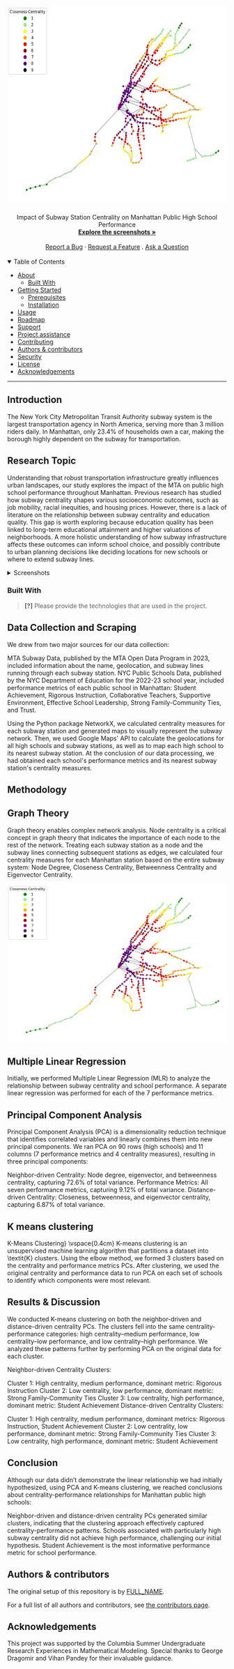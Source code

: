 <h1 align="center">
  <a href="https://github.com/sandrazelen/Impact-of-Subway-Station-Centrality-on-Manhattan-Public-High-School-Performance/images/closeness_map.jpg">
    <img src="/images/closeness_map.jpg" alt="Closeness Centrality Map" width="900" height="450">
  </a>
</h1>

<div align="center">
  Impact of Subway Station Centrality on Manhattan Public High School Performance
  <br />
  <a href="#about"><strong>Explore the screenshots »</strong></a>
  <br />
  <br />
  <a href="https://github.com/GITHUB_USERNAME/REPO_SLUG/issues/new?assignees=&labels=bug&template=01_BUG_REPORT.md&title=bug%3A+">Report a Bug</a>
  ·
  <a href="https://github.com/GITHUB_USERNAME/REPO_SLUG/issues/new?assignees=&labels=enhancement&template=02_FEATURE_REQUEST.md&title=feat%3A+">Request a Feature</a>
  .
  <a href="https://github.com/GITHUB_USERNAME/REPO_SLUG/issues/new?assignees=&labels=question&template=04_SUPPORT_QUESTION.md&title=support%3A+">Ask a Question</a>
</div>

<div align="center">
<br />

</div>

<details open="open">
<summary>Table of Contents</summary>

- [About](#about)
  - [Built With](#built-with)
- [Getting Started](#getting-started)
  - [Prerequisites](#prerequisites)
  - [Installation](#installation)
- [Usage](#usage)
- [Roadmap](#roadmap)
- [Support](#support)
- [Project assistance](#project-assistance)
- [Contributing](#contributing)
- [Authors & contributors](#authors--contributors)
- [Security](#security)
- [License](#license)
- [Acknowledgements](#acknowledgements)

</details>

---

## Introduction

The New York City Metropolitan Transit Authority subway system is the largest transportation agency in North America, serving more than 3 million riders daily. In Manhattan, only 23.4\% of households own a car, making the borough highly dependent on the subway for transportation.

## Research Topic

Understanding that robust transportation infrastructure greatly influences urban landscapes, our study explores the impact of the MTA on public high school performance throughout Manhattan. Previous research has studied how subway centrality shapes various socioeconomic outcomes, such as job mobility, racial inequities, and housing prices. However, there is a lack of literature on the relationship between subway centrality and education quality. This gap is worth exploring because education quality has been linked to long-term educational attainment and higher valuations of neighborhoods. A more holistic understanding of how subway infrastructure affects these outcomes can inform school choice, and possibly contribute to urban planning decisions like deciding locations for new schools or where to extend subway lines. 

<details>
<summary>Screenshots</summary>
<br>

> **[?]**
> Please provide your screenshots here.

|                               Home Page                               |                               Login Page                               |
| :-------------------------------------------------------------------: | :--------------------------------------------------------------------: |
| <img src="docs/images/screenshot.png" title="Home Page" width="100%"> | <img src="docs/images/screenshot.png" title="Login Page" width="100%"> |

</details>

### Built With

> **[?]**
> Please provide the technologies that are used in the project.

## Data Collection and Scraping
We drew from two major sources for our data collection:

MTA Subway Data, published by the MTA Open Data Program in 2023, included information about the name, geolocation, and subway lines running through each subway station.
NYC Public Schools Data, published by the NYC Department of Education for the 2022-23 school year, included performance metrics of each public school in Manhattan: Student Achievement, Rigorous Instruction, Collaborative Teachers, Supportive Environment, Effective School Leadership, Strong Family-Community Ties, and Trust.

Using the Python package NetworkX, we calculated centrality measures for each subway station and generated maps to visually represent the subway network. Then, we used Google Maps' API to calculate the geolocations for all high schools and subway stations, as well as to map each high school to its nearest subway station. At the conclusion of our data processing, we had obtained each school's performance metrics and its nearest subway station's centrality measures.

## Methodology

## Graph Theory

Graph theory enables complex network analysis. Node centrality is a critical concept in graph theory that indicates the importance of each node to the rest of the network. Treating each subway station as a node and the subway lines connecting subsequent stations as edges, we calculated four centrality measures for each Manhattan station based on the entire subway system: Node Degree, Closeness Centrality, Betweenness Centrality and Eigenvector Centrality.

![Closeness Centrality Map](images/closeness_map.jpg)
## Multiple Linear Regression
Initially, we performed Multiple Linear Regression (MLR) to analyze the relationship between subway centrality and school performance. A separate linear regression was performed for each of the 7 performance metrics.

## Principal Component Analysis 
Principal Component Analysis (PCA) is a dimensionality reduction technique that identifies correlated variables and linearly combines them into new principal components. We ran PCA on 90 rows (high schools) and 11 columns (7 performance metrics and 4 centrality measures), resulting in three principal components:

Neighbor-driven Centrality: Node degree, eigenvector, and betweenness centrality, capturing 72.6% of total variance.
Performance Metrics: All seven performance metrics, capturing 9.12% of total variance.
Distance-driven Centrality: Closeness, betweenness, and eigenvector centrality, capturing 6.87% of total variance.

## K means clustering 
K-Means Clustering} \vspace{0.4cm} K-means clustering is an unsupervised machine learning algorithm that partitions a dataset into \textit{K} clusters. Using the elbow method, we formed 3 clusters based on the centrality and performance metrics PCs. After clustering, we used the original centrality and performance data to run PCA on each set of schools to identify which components were most relevant.

## Results & Discussion
We conducted K-means clustering on both the neighbor-driven and distance-driven centrality PCs. The clusters fell into the same centrality-performance categories: high centrality–medium performance, low centrality–low performance, and low centrality–high performance. We analyzed these patterns further by performing PCA on the original data for each cluster.

Neighbor-driven Centrality Clusters:

Cluster 1: High centrality, medium performance, dominant metric: Rigorous Instruction
Cluster 2: Low centrality, low performance, dominant metric: Strong Family-Community Ties
Cluster 3: Low centrality, high performance, dominant metric: Student Achievement
Distance-driven Centrality Clusters:

Cluster 1: High centrality, medium performance, dominant metrics: Rigorous Instruction, Student Achievement
Cluster 2: Low centrality, low performance, dominant metric: Strong Family-Community Ties
Cluster 3: Low centrality, high performance, dominant metric: Student Achievement

## Conclusion
Although our data didn’t demonstrate the linear relationship we had initially hypothesized, using PCA and K-means clustering, we reached conclusions about centrality-performance relationships for Manhattan public high schools:

Neighbor-driven and distance-driven centrality PCs generated similar clusters, indicating that the clustering approach effectively captured centrality-performance patterns.
Schools associated with particularly high subway centrality did not achieve high performance, challenging our initial hypothesis.
Student Achievement is the most informative performance metric for school performance.

## Authors & contributors

The original setup of this repository is by [FULL_NAME](https://github.com/GITHUB_USERNAME).

For a full list of all authors and contributors, see [the contributors page](https://github.com/GITHUB_USERNAME/REPO_SLUG/contributors).


## Acknowledgements

This project was supported by the Columbia Summer Undergraduate Research Experiences in Mathematical Modeling. Special thanks to George Dragomir and Vihan Pandey for their invaluable guidance.
